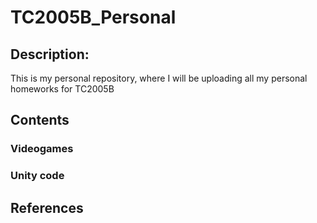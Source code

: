 # TC2005B_Personal

## Description: 

This is my personal repository, where I will be uploading all my personal homeworks for TC2005B

## Contents

### Videogames
### Unity code

## References
